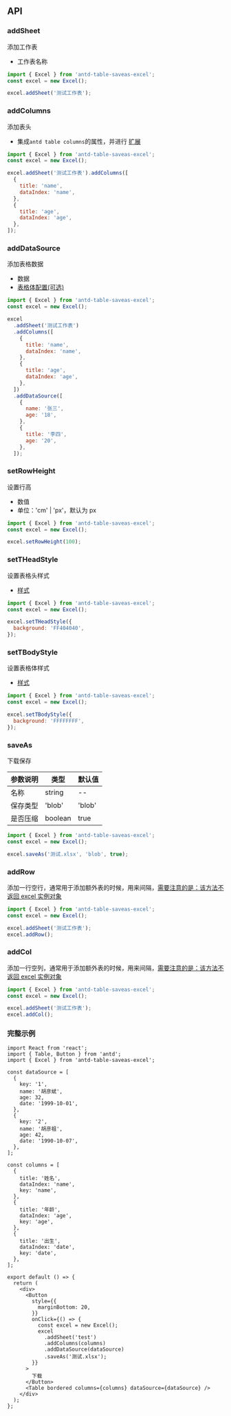 ## API

### addSheet

添加工作表

- 工作表名称

```js
import { Excel } from 'antd-table-saveas-excel';
const excel = new Excel();

excel.addSheet('测试工作表');
```

### addColumns

添加表头

- 集成`antd table columns`的属性，并进行 [扩展](/3types#iexcelcolumn)

```js
import { Excel } from 'antd-table-saveas-excel';
const excel = new Excel();

excel.addSheet('测试工作表').addColumns([
  {
    title: 'name',
    dataIndex: 'name',
  },
  {
    title: 'age',
    dataIndex: 'age',
  },
]);
```

### addDataSource

添加表格数据

- 数据
- [表格体配置(可选)](/3types#itbodyconfig)

```js
import { Excel } from 'antd-table-saveas-excel';
const excel = new Excel();

excel
  .addSheet('测试工作表')
  .addColumns([
    {
      title: 'name',
      dataIndex: 'name',
    },
    {
      title: 'age',
      dataIndex: 'age',
    },
  ])
  .addDataSource([
    {
      name: '张三',
      age: '18',
    },
    {
      title: '李四',
      age: '20',
    },
  ]);
```

### setRowHeight

设置行高

- 数值
- 单位：'cm' | 'px'，默认为 px

```js
import { Excel } from 'antd-table-saveas-excel';
const excel = new Excel();

excel.setRowHeight(100);
```

### setTHeadStyle

设置表格头样式

- [样式](/3types#istyle)

```js
import { Excel } from 'antd-table-saveas-excel';
const excel = new Excel();

excel.setTHeadStyle({
  background: 'FF404040',
});
```

### setTBodyStyle

设置表格体样式

- [样式](/3types#istyle)

```js
import { Excel } from 'antd-table-saveas-excel';
const excel = new Excel();

excel.setTBodyStyle({
  background: 'FFFFFFFF',
});
```

### saveAs

下载保存

| 参数说明 | 类型    | 默认值 |
| -------- | ------- | ------ |
| 名称     | string  | --     |
| 保存类型 | 'blob'  | 'blob' |
| 是否压缩 | boolean | true   |

```js
import { Excel } from 'antd-table-saveas-excel';
const excel = new Excel();

excel.saveAs('测试.xlsx', 'blob', true);
```

### addRow

添加一行空行，通常用于添加额外表的时候，用来间隔，<u>需要注意的是：该方法不返回 excel 实例对象</u>

```js
import { Excel } from 'antd-table-saveas-excel';
const excel = new Excel();

excel.addSheet('测试工作表');
excel.addRow();
```

### addCol

添加一行空列，通常用于添加额外表的时候，用来间隔，<u>需要注意的是：该方法不返回 excel 实例对象</u>

```js
import { Excel } from 'antd-table-saveas-excel';
const excel = new Excel();

excel.addSheet('测试工作表');
excel.addCol();
```

### 完整示例

```tsx
import React from 'react';
import { Table, Button } from 'antd';
import { Excel } from 'antd-table-saveas-excel';

const dataSource = [
  {
    key: '1',
    name: '胡彦斌',
    age: 32,
    date: '1999-10-01',
  },
  {
    key: '2',
    name: '胡彦祖',
    age: 42,
    date: '1990-10-07',
  },
];

const columns = [
  {
    title: '姓名',
    dataIndex: 'name',
    key: 'name',
  },
  {
    title: '年龄',
    dataIndex: 'age',
    key: 'age',
  },
  {
    title: '出生',
    dataIndex: 'date',
    key: 'date',
  },
];

export default () => {
  return (
    <div>
      <Button
        style={{
          marginBottom: 20,
        }}
        onClick={() => {
          const excel = new Excel();
          excel
            .addSheet('test')
            .addColumns(columns)
            .addDataSource(dataSource)
            .saveAs('测试.xlsx');
        }}
      >
        下载
      </Button>
      <Table bordered columns={columns} dataSource={dataSource} />
    </div>
  );
};
```
